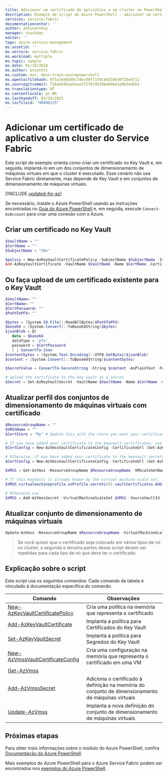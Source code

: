```yaml
---
title: Adicionar um certificado de aplicativo a um cluster no PowerShell
description: Exemplo de script do Azure PowerShell – adicionar um certificado de aplicativo a um cluster do Service Fabric.
services: service-fabric
documentationcenter: ''
author: athinanthny
manager: chackdan
editor: ''
tags: azure-service-management
ms.assetid: ''
ms.service: service-fabric
ms.workload: multiple
ms.topic: sample
ms.date: 01/18/2018
ms.author: atsenthi
ms.custom: mvc, devx-track-azurepowershell
ms.openlocfilehash: 0f5a7d49200c7dec08f71f9cb0256630728e4711
ms.sourcegitcommit: f28ebb95ae9aaaff3f87d8388a09b41e0b3445b5
ms.translationtype: HT
ms.contentlocale: pt-BR
ms.lasthandoff: 03/29/2021
ms.locfileid: "90090135"
---
```

# <a name="add-an-application-certificate-to-a-service-fabric-cluster"></a>Adicionar um certificado de aplicativo a um cluster do Service Fabric

Este script de exemplo orienta como criar um certificado no Key Vault e, em seguida, implantá-lo em um dos conjuntos de dimensionamento de máquinas virtuais em que o cluster é executado. Esse cenário não usa Service Fabric diretamente, mas depende de Key Vault e em conjuntos de dimensionamento de máquinas virtuais.

[!INCLUDE [updated-for-az](../../../includes/updated-for-az.md)]

Se necessário, instale o Azure PowerShell usando as instruções encontradas no [Guia do Azure PowerShell](/powershell/azure/) e, em seguida, execute `Connect-AzAccount` para criar uma conexão com o Azure. 

## <a name="create-a-certificate-in-key-vault"></a>Criar um certificado no Key Vault

```powershell
$VaultName = ""
$CertName = ""
$SubjectName = "CN="

$policy = New-AzKeyVaultCertificatePolicy -SubjectName $SubjectName -IssuerName Self -ValidityInMonths 12
Add-AzKeyVaultCertificate -VaultName $VaultName -Name $CertName -CertificatePolicy $policy
```

## <a name="or-upload-an-existing-certificate-into-key-vault"></a>Ou faça upload de um certificado existente para o Key Vault

```powershell
$VaultName= ""
$CertName= ""
$CertPassword= ""
$PathToPFX= ""

$bytes = [System.IO.File]::ReadAllBytes($PathToPFX)
$base64 = [System.Convert]::ToBase64String($bytes)
$jsonBlob = @{
   data = $base64
   dataType = 'pfx'
   password = $CertPassword
   } | ConvertTo-Json
$contentbytes = [System.Text.Encoding]::UTF8.GetBytes($jsonBlob)
$content = [System.Convert]::ToBase64String($contentbytes)

$SecretValue = ConvertTo-SecureString -String $content -AsPlainText -Force

# Upload the certificate to the key vault as a secret
$Secret = Set-AzKeyVaultSecret -VaultName $VaultName -Name $CertName -SecretValue $SecretValue

```

## <a name="update-virtual-machine-scale-sets-profile-with-certificate"></a>Atualizar perfil dos conjuntos de dimensionamento de máquinas virtuais com certificado

```powershell
$ResourceGroupName = ""
$VMSSName = ""
$CertStore = "My" # Update this with the store you want your certificate placed in, this is LocalMachine\My

# If you have added your certificate to the keyvault certificates, use
$CertConfig = New-AzVmssVaultCertificateConfig -CertificateUrl (Get-AzKeyVaultCertificate -VaultName $VaultName -Name $CertName).SecretId -CertificateStore $CertStore

# Otherwise, if you have added your certificate to the keyvault secrets, use
$CertConfig = New-AzVmssVaultCertificateConfig -CertificateUrl (Get-AzKeyVaultSecret -VaultName $VaultName -Name $CertName).Id -CertificateStore $CertStore

$VMSS = Get-AzVmss -ResourceGroupName $ResourceGroupName -VMScaleSetName $VMSSName

# If this KeyVault is already known by the virtual machine scale set, for example if the cluster certificate is deployed from this keyvault, use
$VMSS.virtualmachineprofile.osProfile.secrets[0].vaultCertificates.Add($CertConfig)

# Otherwise use
$VMSS = Add-AzVmssSecret -VirtualMachineScaleSet $VMSS -SourceVaultId (Get-AzKeyVault -VaultName $VaultName).ResourceId  -VaultCertificate $CertConfig
```

## <a name="update-the-virtual-machine-scale-set"></a>Atualizar conjunto de dimensionamento de máquinas virtuais
```powershell
Update-AzVmss -ResourceGroupName $ResourceGroupName -VirtualMachineScaleSet $VMSS -VMScaleSetName $VMSSName
```

> Se você quiser que o certificado seja colocado em vários tipos de nó no cluster, a segunda e terceira partes desse script devem ser repetidas para cada tipo de nó que deve ter o certificado.

## <a name="script-explanation"></a>Explicação sobre o script

Este script usa os seguintes comandos: Cada comando da tabela é vinculado à documentação específica do comando.

| Comando | Observações |
|---|---|
| [New-AzKeyVaultCertificatePolicy](/powershell/module/az.keyvault/New-AzKeyVaultCertificatePolicy) | Cria uma política na memória que representa o certificado |
| [Add-AzKeyVaultCertificate](/powershell/module/az.keyvault/Add-AzKeyVaultCertificate)| Implanta a política para Certificados do Key Vault |
| [Set-AzKeyVaultSecret](/powershell/module/az.keyvault/Set-AzKeyVaultSecret)| Implanta a política para Segredos do Key Vault |
| [New-AzVmssVaultCertificateConfig](/powershell/module/az.compute/New-AzVmssVaultCertificateConfig) | Cria uma configuração na memória que representa o certificado em uma VM |
| [Get-AzVmss](/powershell/module/az.compute/Get-AzVmss) |  |
| [Add-AzVmssSecret](/powershell/module/az.compute/Add-AzVmssSecret) | Adiciona o certificado à definição na memória do conjunto de dimensionamento de máquinas virtuais |
| [Update-AzVmss](/powershell/module/az.compute/Update-AzVmss) | Implanta a nova definição do conjunto de dimensionamento de máquinas virtuais |

## <a name="next-steps"></a>Próximas etapas

Para obter mais informações sobre o módulo do Azure PowerShell, confira [Documentação do Azure PowerShell](/powershell/azure/).

Mais exemplos do Azure PowerShell para o Azure Service Fabric podem ser encontrados nos [exemplos do Azure PowerShell](../service-fabric-powershell-samples.md).
